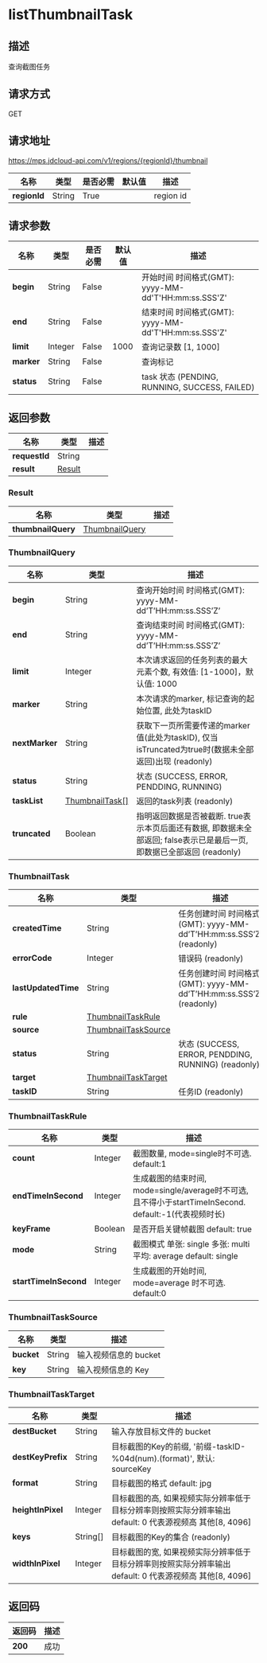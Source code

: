 # listThumbnailTask


## 描述
查询截图任务

## 请求方式
GET

## 请求地址
https://mps.jdcloud-api.com/v1/regions/{regionId}/thumbnail

|名称|类型|是否必需|默认值|描述|
|---|---|---|---|---|
|**regionId**|String|True||region id|

## 请求参数
|名称|类型|是否必需|默认值|描述|
|---|---|---|---|---|
|**begin**|String|False||开始时间 时间格式(GMT): yyyy-MM-dd'T'HH:mm:ss.SSS'Z'|
|**end**|String|False||结束时间 时间格式(GMT): yyyy-MM-dd'T'HH:mm:ss.SSS'Z'|
|**limit**|Integer|False|1000|查询记录数 [1, 1000]|
|**marker**|String|False||查询标记|
|**status**|String|False||task 状态 (PENDING, RUNNING, SUCCESS, FAILED)|


## 返回参数
|名称|类型|描述|
|---|---|---|
|**requestId**|String||
|**result**|[Result](##Result)||


### <a name="Result">Result</a>
|名称|类型|描述|
|---|---|---|
|**thumbnailQuery**|[ThumbnailQuery](##ThumbnailQuery)||
### <a name="ThumbnailQuery">ThumbnailQuery</a>
|名称|类型|描述|
|---|---|---|
|**begin**|String|查询开始时间 时间格式(GMT): yyyy-MM-dd’T’HH:mm:ss.SSS’Z’|
|**end**|String|查询结束时间 时间格式(GMT): yyyy-MM-dd’T’HH:mm:ss.SSS’Z’|
|**limit**|Integer|本次请求返回的任务列表的最大元素个数, 有效值: [1-1000]，默认值: 1000|
|**marker**|String|本次请求的marker, 标记查询的起始位置, 此处为taskID|
|**nextMarker**|String|获取下一页所需要传递的marker值(此处为taskID), 仅当isTruncated为true时(数据未全部返回)出现 (readonly)|
|**status**|String|状态 (SUCCESS, ERROR, PENDDING, RUNNING)|
|**taskList**|[ThumbnailTask[]](##ThumbnailTask)|返回的task列表 (readonly)|
|**truncated**|Boolean|指明返回数据是否被截断. true表示本页后面还有数据, 即数据未全部返回; false表示已是最后一页, 即数据已全部返回 (readonly)|
### <a name="ThumbnailTask">ThumbnailTask</a>
|名称|类型|描述|
|---|---|---|
|**createdTime**|String|任务创建时间 时间格式(GMT): yyyy-MM-dd’T’HH:mm:ss.SSS’Z’  (readonly)|
|**errorCode**|Integer|错误码 (readonly)|
|**lastUpdatedTime**|String|任务创建时间 时间格式(GMT): yyyy-MM-dd’T’HH:mm:ss.SSS’Z’  (readonly)|
|**rule**|[ThumbnailTaskRule](##ThumbnailTaskRule)||
|**source**|[ThumbnailTaskSource](##ThumbnailTaskSource)||
|**status**|String|状态 (SUCCESS, ERROR, PENDDING, RUNNING) (readonly)|
|**target**|[ThumbnailTaskTarget](##ThumbnailTaskTarget)||
|**taskID**|String|任务ID (readonly)|
### <a name="ThumbnailTaskRule">ThumbnailTaskRule</a>
|名称|类型|描述|
|---|---|---|
|**count**|Integer|截图数量, mode=single时不可选. default:1|
|**endTimeInSecond**|Integer|生成截图的结束时间, mode=single/average时不可选, 且不得小于startTimeInSecond. default:-1(代表视频时长)|
|**keyFrame**|Boolean|是否开启关键帧截图 default: true|
|**mode**|String|截图模式 单张: single 多张: multi 平均: average default: single|
|**startTimeInSecond**|Integer|生成截图的开始时间, mode=average 时不可选. default:0|
### <a name="ThumbnailTaskSource">ThumbnailTaskSource</a>
|名称|类型|描述|
|---|---|---|
|**bucket**|String|输入视频信息的 bucket|
|**key**|String|输入视频信息的 Key|
### <a name="ThumbnailTaskTarget">ThumbnailTaskTarget</a>
|名称|类型|描述|
|---|---|---|
|**destBucket**|String|输入存放目标文件的 bucket|
|**destKeyPrefix**|String|目标截图的Key的前缀, '前缀-taskID-%04d(num).(format)', 默认: sourceKey|
|**format**|String|目标截图的格式 default: jpg|
|**heightInPixel**|Integer|目标截图的高, 如果视频实际分辨率低于目标分辨率则按照实际分辨率输出 default: 0 代表源视频高 其他[8, 4096]|
|**keys**|String[]|目标截图的Key的集合 (readonly)|
|**widthInPixel**|Integer|目标截图的宽, 如果视频实际分辨率低于目标分辨率则按照实际分辨率输出 default: 0 代表源视频高 其他[8, 4096]|

## 返回码
|返回码|描述|
|---|---|
|**200**|成功|
